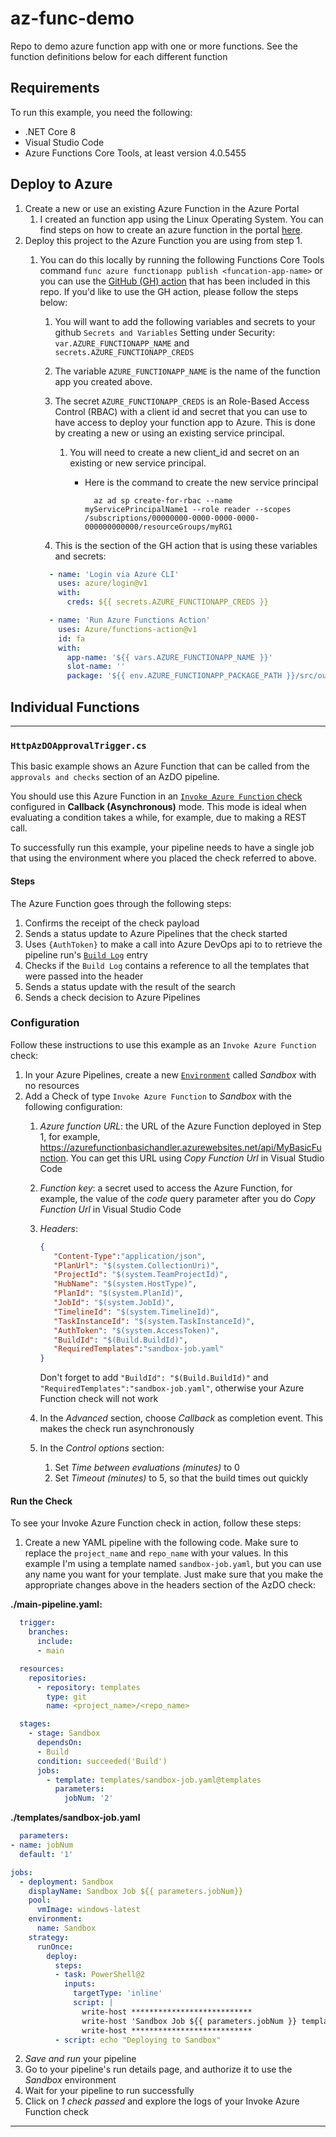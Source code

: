 # az-func-demo

Repo to demo azure function app with one or more functions. See the function definitions below for each different function

## Requirements

To run this example, you need the following:

- .NET Core 8
- Visual Studio Code
- Azure Functions Core Tools, at least version 4.0.5455

## Deploy to Azure

1. Create a new or use an existing Azure Function in the Azure Portal
   1. I created an function app using the Linux Operating System. You can find steps on how to create an azure function in the portal [here](https://learn.microsoft.com/en-us/azure/azure-functions/functions-create-function-app-portal#create-a-function-app).
2. Deploy this project to the Azure Function you are using from step 1.
   1. You can do this locally by running the following Functions Core Tools command `func azure functionapp publish <funcation-app-name>` or you can use the [GitHub (GH) action](.github/workflows/main_brd-testfuncapp.yml) that has been included in this repo.  If you'd like to use the GH action, please follow the steps below:
      1. You will want to add the following variables and secrets to your github `Secrets and Variables` Setting under Security:  `var.AZURE_FUNCTIONAPP_NAME` and `secrets.AZURE_FUNCTIONAPP_CREDS`
      2. The variable `AZURE_FUNCTIONAPP_NAME` is the name of the function app you created above.
      3. The secret `AZURE_FUNCTIONAPP_CREDS` is an Role-Based Access Control (RBAC) with a client id and secret that you can use to have access to deploy your function app to Azure.  This is done by creating a new or using an existing service principal.
         1. You will need to create a new client_id and secret on an existing or new service principal.
            - Here is the command to create the new service principal

              ```# Bash script
                az ad sp create-for-rbac --name myServicePrincipalName1 --role reader --scopes /subscriptions/00000000-0000-0000-0000-000000000000/resourceGroups/myRG1
              ```

      4. This is the section of the GH action that is using these variables and secrets:

      ```yaml
        - name: 'Login via Azure CLI'
          uses: azure/login@v1
          with:
            creds: ${{ secrets.AZURE_FUNCTIONAPP_CREDS }}

        - name: 'Run Azure Functions Action'
          uses: Azure/functions-action@v1
          id: fa
          with:
            app-name: '${{ vars.AZURE_FUNCTIONAPP_NAME }}'
            slot-name: ''
            package: '${{ env.AZURE_FUNCTIONAPP_PACKAGE_PATH }}/src/output'
      ```

## Individual Functions

---

### `HttpAzDOApprovalTrigger.cs`

This basic example shows an Azure Function that can be called from the `approvals and checks` section of an AzDO pipeline.

You should use this Azure Function in an [`Invoke Azure Function` check](https://learn.microsoft.com/azure/devops/pipelines/process/approvals?#invoke-azure-function) configured in **Callback (Asynchronous)** mode. This mode is ideal when evaluating a condition takes a while, for example, due to making a REST call.

To successfully run this example, your pipeline needs to have a single job that using the environment where you placed the check referred to above.

#### Steps

The Azure Function goes through the following steps:

1. Confirms the receipt of the check payload
2. Sends a status update to Azure Pipelines that the check started
3. Uses `{AuthToken}` to make a call into Azure DevOps api to to retrieve the pipeline run's [`Build Log`](https://learn.microsoft.com/en-us/rest/api/azure/devops/build/builds/get-build-log?view=azure-devops-rest-7.1) entry
4. Checks if the `Build Log` contains a reference to all the templates that were passed into the header
5. Sends a status update with the result of the search
6. Sends a check decision to Azure Pipelines

### Configuration

Follow these instructions to use this example as an `Invoke Azure Function` check:

1. In your Azure Pipelines, create a new [`Environment`](https://learn.microsoft.com/azure/devops/pipelines/process/environments) called _Sandbox_ with no resources
2. Add a Check of type `Invoke Azure Function` to _Sandbox_ with the following configuration:
   1. _Azure function URL_: the URL of the Azure Function deployed in Step 1, for example, https://azurefunctionbasichandler.azurewebsites.net/api/MyBasicFunction. You can get this URL using _Copy Function Url_ in Visual Studio Code
   2. _Function key_: a secret used to access the Azure Function, for example, the value of the _code_ query parameter after you do _Copy Function Url_ in Visual Studio Code
   3. _Headers_:

        ```json
        {
           "Content-Type":"application/json", 
           "PlanUrl": "$(system.CollectionUri)", 
           "ProjectId": "$(system.TeamProjectId)", 
           "HubName": "$(system.HostType)", 
           "PlanId": "$(system.PlanId)", 
           "JobId": "$(system.JobId)", 
           "TimelineId": "$(system.TimelineId)", 
           "TaskInstanceId": "$(system.TaskInstanceId)", 
           "AuthToken": "$(system.AccessToken)",
           "BuildId": "$(Build.BuildId)",
           "RequiredTemplates":"sandbox-job.yaml"
        }
        ```

        Don't forget to add `"BuildId": "$(Build.BuildId)"` and `"RequiredTemplates":"sandbox-job.yaml"`, otherwise your Azure Function check will not work
   4. In the _Advanced_ section, choose _Callback_ as completion event. This makes the check run asynchronously
   5. In the _Control options_ section: 
      1. Set _Time between evaluations (minutes)_ to 0
      2. Set _Timeout (minutes)_ to 5, so that the build times out quickly

#### Run the Check

To see your Invoke Azure Function check in action, follow these steps:

1. Create a new YAML pipeline with the following code. Make sure to replace the `project_name` and `repo_name` with your values. In this example I'm using a template named `sandbox-job.yaml`, but you can use any name you want for your template.  Just make sure that you make the appropriate changes above in the headers section of the AzDO check:

  **./main-pipeline.yaml:**

  ```yml
    trigger:
      branches:
        include:
        - main

    resources:
      repositories:
        - repository: templates
          type: git
          name: <project_name>/<repo_name>

    stages:
      - stage: Sandbox
        dependsOn:
        - Build
        condition: succeeded('Build')
        jobs:
          - template: templates/sandbox-job.yaml@templates
            parameters:
              jobNum: '2'
  ```

  **./templates/sandbox-job.yaml**

  ```yml
    parameters:
  - name: jobNum
    default: '1'

  jobs:
    - deployment: Sandbox
      displayName: Sandbox Job ${{ parameters.jobNum}}
      pool:
        vmImage: windows-latest
      environment:
        name: Sandbox
      strategy:
        runOnce:
          deploy:
            steps:
            - task: PowerShell@2
              inputs:
                targetType: 'inline'
                script: |
                  write-host ***************************
                  write-host 'Sandbox Job ${{ parameters.jobNum }} template'
                  write-host ***************************
            - script: echo "Deploying to Sandbox"
  ```

2. _Save and run_ your pipeline
3. Go to your pipeline's run details page, and authorize it to use the _Sandbox_ environment
4. Wait for your pipeline to run successfully
5. Click on _1 check passed_ and explore the logs of your Invoke Azure Function check

---

